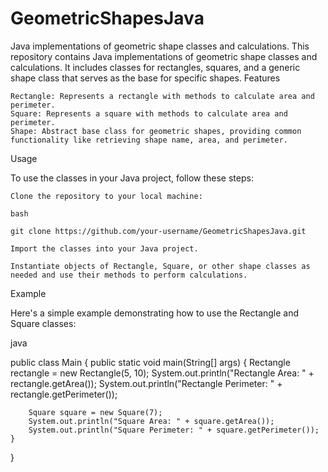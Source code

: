# GeometricShapesJava
Java implementations of geometric shape classes and calculations.
This repository contains Java implementations of geometric shape classes and calculations. It includes classes for rectangles, squares, and a generic shape class that serves as the base for specific shapes.
Features

    Rectangle: Represents a rectangle with methods to calculate area and perimeter.
    Square: Represents a square with methods to calculate area and perimeter.
    Shape: Abstract base class for geometric shapes, providing common functionality like retrieving shape name, area, and perimeter.

Usage

To use the classes in your Java project, follow these steps:

    Clone the repository to your local machine:

    bash

    git clone https://github.com/your-username/GeometricShapesJava.git

    Import the classes into your Java project.

    Instantiate objects of Rectangle, Square, or other shape classes as needed and use their methods to perform calculations.

Example

Here's a simple example demonstrating how to use the Rectangle and Square classes:

java

public class Main {
    public static void main(String[] args) {
        Rectangle rectangle = new Rectangle(5, 10);
        System.out.println("Rectangle Area: " + rectangle.getArea());
        System.out.println("Rectangle Perimeter: " + rectangle.getPerimeter());

        Square square = new Square(7);
        System.out.println("Square Area: " + square.getArea());
        System.out.println("Square Perimeter: " + square.getPerimeter());
    }
}
